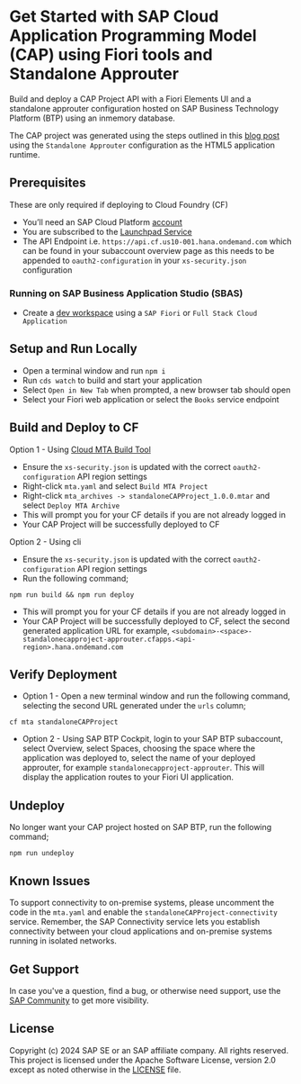 # Get Started with SAP Cloud Application Programming Model (CAP) using Fiori tools and Standalone Approuter

Build and deploy a CAP Project API with a Fiori Elements UI and a standalone approuter configuration hosted on SAP Business Technology Platform (BTP) using an inmemory database.

The CAP project was generated using the steps outlined in this [blog post](https://blogs.sap.com/2022/02/10/build-and-deploy-a-cap-project-node.js-api-with-a-sap-fiori-elements-ui-and-a-managed-approuter-configuration/) using the `Standalone Approuter` configuration as the HTML5 application runtime. 

## Prerequisites
These are only required if deploying to Cloud Foundry (CF)
- You’ll need an SAP Cloud Platform [account](https://account.hana.ondemand.com/)
- You are subscribed to the [Launchpad Service](https://developers.sap.com/tutorials/cp-portal-cloud-foundry-getting-started.html)
- The API Endpoint i.e. `https://api.cf.us10-001.hana.ondemand.com` which can be found in your subaccount overview page as this needs to be appended to `oauth2-configuration` in your `xs-security.json` configuration

### Running on SAP Business Application Studio (SBAS)
- Create a [dev workspace](https://help.sap.com/viewer/c2b99f19e9264c4d9ae9221b22f6f589/2021_3_QRC/en-US/f728966223894cc28be3ca2ee60ee784.html) using a `SAP Fiori` or `Full Stack Cloud Application`

## Setup and Run Locally
- Open a terminal window and run `npm i`
- Run `cds watch` to build and start your application
- Select `Open in New Tab` when prompted, a new browser tab should open
- Select your Fiori web application or select the `Books` service endpoint

## Build and Deploy to CF
Option 1 - Using [Cloud MTA Build Tool](https://github.com/SAP/cloud-mta-build-tool)
- Ensure the `xs-security.json` is updated with the correct `oauth2-configuration` API region settings
- Right-click `mta.yaml` and select `Build MTA Project`
- Right-click `mta_archives -> standaloneCAPProject_1.0.0.mtar` and select `Deploy MTA Archive`
- This will prompt you for your CF details if you are not already logged in
- Your CAP Project will be successfully deployed to CF

Option 2 - Using cli
- Ensure the `xs-security.json` is updated with the correct `oauth2-configuration` API region settings
- Run the following command;
```shell
npm run build && npm run deploy
```
- This will prompt you for your CF details if you are not already logged in
- Your CAP Project will be successfully deployed to CF, select the second generated application URL for example, `<subdomain>-<space>-standalonecapproject-approuter.cfapps.<api-region>.hana.ondemand.com`

## Verify Deployment
- Option 1 - Open a new terminal window and run the following command, selecting the second URL generated under the `urls` column;
```shell
cf mta standaloneCAPProject
```
- Option 2 - Using SAP BTP Cockpit, login to your SAP BTP subaccount, select Overview, select Spaces, choosing the space where the application was deployed to, select the name of your deployed approuter, for example `standalonecapproject-approuter`. This will display the application routes to your Fiori UI application.

## Undeploy
No longer want your CAP project hosted on SAP BTP, run the following command;
```shell
npm run undeploy
```

## Known Issues
To support connectivity to on-premise systems, please uncomment the code in the `mta.yaml` and enable the `standaloneCAPProject-connectivity` service. Remember, the SAP Connectivity service lets you establish connectivity between your cloud applications and on-premise systems running in isolated networks.

## Get Support

In case you've a question, find a bug, or otherwise need support, use the [SAP Community](https://answers.sap.com/tags/9f13aee1-834c-4105-8e43-ee442775e5ce) to get more visibility.

## License

Copyright (c) 2024 SAP SE or an SAP affiliate company. All rights reserved. This project is licensed under the Apache Software License, version 2.0 except as noted otherwise in the [LICENSE](LICENSES/Apache-2.0.txt) file.
